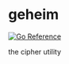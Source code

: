 # geheim

[![Go Reference](https://pkg.go.dev/badge/github.com/jamesliu96/geheim.svg)](https://pkg.go.dev/github.com/jamesliu96/geheim)

the cipher utility
